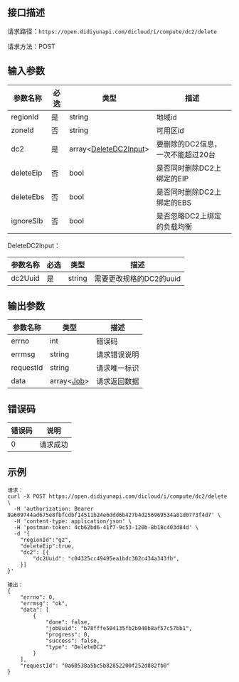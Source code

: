 ## 接口描述
请求路径：`https://open.didiyunapi.com/dicloud/i/compute/dc2/delete`

请求方法：POST
## 输入参数
|参数名称 | 必选 | 类型 | 描述|
|--------|-----|-----|-----|
| regionId | 是 | string | 地域id |
| zoneId | 否 | string | 可用区id |
| dc2 | 是 | array<[DeleteDC2Input](#DeleteDC2Input)> | 要删除的DC2信息，一次不能超过20台 |
| deleteEip | 否 |  bool    |   是否同时删除DC2上绑定的EIP     |
| deleteEbs | 否 | bool | 是否同时删除DC2上绑定的EBS | 
| ignoreSlb | 否 | bool | 是否忽略DC2上绑定的负载均衡 |


<span id="DeleteDC2Input"></span>
DeleteDC2Input：

|参数名称 | 必选 | 类型 | 描述|
|--------|-----|-----|-----|
|dc2Uuid     | 是 |   string  |   需要更改规格的DC2的uuid          |

## 输出参数
|参数名称  | 类型 | 描述 |
|--------|-----|-----|
|errno | int  |错误码 |
|errmsg|string|请求错误说明   |
|requestId |string|请求唯一标识 |
|data | array<[Job](/static/docs-content/products/通用响应结构.md#Job)>   | 请求返回数据| 

## 错误码
|错误码 | 说明    |
|------|--------|
| 0    | 请求成功  |

## 示例

```
请求：
curl -X POST https://open.didiyunapi.com/dicloud/i/compute/dc2/delete \
  -H 'authorization: Bearer 9a609744ad675e8fbfcdbf14511b24e6ddd6b427b4d256969534a81d0773f4d7' \
  -H 'content-type: application/json' \
  -H 'postman-token: 4cb62bd6-41f7-9c53-120b-8b18c403d84d' \
  -d '{
	"regionId":"gz",
	"deleteEip":true,
	"dc2": [{
		"dc2Uuid": "c04325cc49495ea1bdc302c434a343fb",
	}]
}'

输出：
{
	"errno": 0,
	"errmsg": "ok",
	"data": [
		{
			"done": false,
			"jobUuid": "b78fffe504135fb2b040b8af57c57bb1",
			"progress": 0,
			"success": false,
			"type": "DeleteDC2"
		}
	],
	"requestId": "0a60538a5bc5b82852200f252d882fb0"
}
```